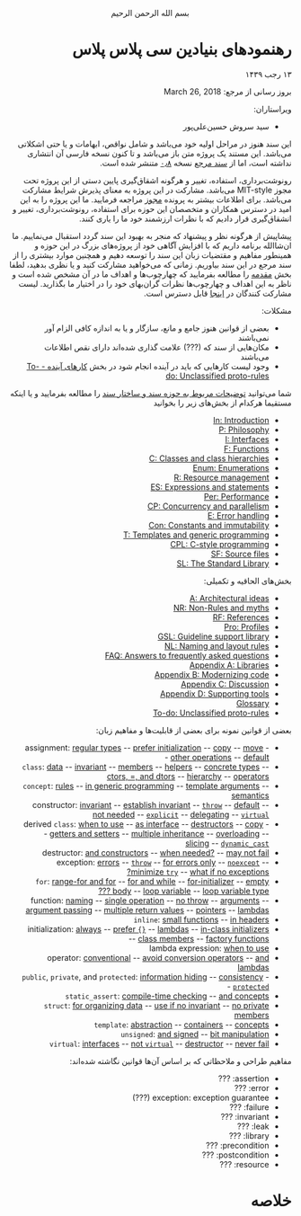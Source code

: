 <p align="center">
بسم الله الرحمن الرحیم

<div dir="rtl">
  
# <a name="main"></a>رهنمود‌های بنیادین سی پلاس پلاس

۱۳ رجب ۱۴۳۹

بروز رسانی از مرجع: March 26, 2018

ویراستاران:

* سید سروش حسین‌علی‌پور

این سند هنوز در مراحل اولیه خود می‌باشد و شامل نواقص، ابهامات و یا حتی اشکلاتی می‌باشد.
این مستند یک پروژه متن باز می‌باشد و تا کنون نسخه فارسی آن انتشاری نداشته است، اما از [سند مرجع](./CppCoreGuidelines.md) نسخه [۰٫۸](https://github.com/isocpp/CppCoreGuidelines/releases) متنشر شده است.

رونوشت‌برداری، استفاده، تغییر و هرگونه اشقاق‌گیری پایین دستی از این پروژه تحت مجوز MIT-style می‌باشد.
مشارکت در این پروژه به معنای پذیرش شرایط مشارکت می‌باشد. برای اطلاعات بیشتر به پرونده [مجوز](LICENSE) مراجعه فرمایید.
ما این پروژه را به این امید در دسترس همکاران و متخصصان این حوزه برای استفاده، رونوشت‌برداری، تغییر و انشقاق‌گیری قرار دادیم که با نظرات ارزشمند خود ما را یاری کنند.

پیشاپیش از هرگونه نظر و پیشنهاد که منجر به بهبود این سند گردد استقبال می‌نماییم.
ما ان‌شا‌الله برنامه داریم که با افزایش آگاهی خود از پروژه‌های بزرگ در این حوزه و همینطور مفاهیم و مقتضیات زبان این سند را توسعه دهیم و همچنین موارد بیشتری را از سند مرجع در این سند بیاوریم.
زمانی که می‌خواهید مشارکت کنید و یا نظری بدهید، لطفا بخش [مقدمه](#S-introduction) را مطالعه بفرمایید که چهارچوب‌ها و اهداف ما در آن مشخص شده است و ناظر به این اهداف و چهارچوب‌ها نظرات گران‌بهای خود را در اختیار ما بگذارید.
لیست مشارکت کنندگان در [اینجا](#SS-ack) قابل دسترس است.

مشکلات:

* بعضی از قوانین هنوز جامع و مانع، سازگار و یا به اندازه کافی الزام آور نمی‌باشند
* مکان‌هایی از سند که (???) علامت گذاری شده‌اند دارای نقص اطلاعات می‌باشند
* وجود لیست کار‌هایی که باید در آینده انجام شود در بخش [کار‌های آینده - To-do: Unclassified proto-rules](#S-unclassified)

شما می‌توانید [توضیحات مربوط به حوزه سند و ساختار سند](#S-abstract) را مطالعه بفرمایید و یا اینکه مستقیما هرکدام از بخش‌های زیر را بخوانید

* [In: Introduction](#S-introduction)
* [P: Philosophy](#S-philosophy)
* [I: Interfaces](#S-interfaces)
* [F: Functions](#S-functions)
* [C: Classes and class hierarchies](#S-class)
* [Enum: Enumerations](#S-enum)
* [R: Resource management](#S-resource)
* [ES: Expressions and statements](#S-expr)
* [Per: Performance](#S-performance)
* [CP: Concurrency and parallelism](#S-concurrency)
* [E: Error handling](#S-errors)
* [Con: Constants and immutability](#S-const)
* [T: Templates and generic programming](#S-templates)
* [CPL: C-style programming](#S-cpl)
* [SF: Source files](#S-source)
* [SL: The Standard Library](#S-stdlib)

بخش‌های الحاقیه و تکمیلی:

* [A: Architectural ideas](#S-A)
* [NR: Non-Rules and myths](#S-not)
* [RF: References](#S-references)
* [Pro: Profiles](#S-profile)
* [GSL: Guideline support library](#S-gsl)
* [NL: Naming and layout rules](#S-naming)
* [FAQ: Answers to frequently asked questions](#S-faq)
* [Appendix A: Libraries](#S-libraries)
* [Appendix B: Modernizing code](#S-modernizing)
* [Appendix C: Discussion](#S-discussion)
* [Appendix D: Supporting tools](#S-tools)
* [Glossary](#S-glossary)
* [To-do: Unclassified proto-rules](#S-unclassified)

بعضی از قوانین نمونه برای بعضی از قابلیت‌ها و مفاهیم زبان:

* assignment:
[regular types](#Rc-regular) --
[prefer initialization](#Rc-initialize) --
[copy](#Rc-copy-semantics) --
[move](#Rc-move-semantics) --
[other operations](#Rc-matched) --
[default](#Rc-eqdefault)
* `class`:
[data](#Rc-org) --
[invariant](#Rc-struct) --
[members](#Rc-member) --
[helpers](#Rc-helper) --
[concrete types](#SS-concrete) --
[ctors, =, and dtors](#S-ctor) --
[hierarchy](#SS-hier) --
[operators](#SS-overload)
* `concept`:
[rules](#SS-concepts) --
[in generic programming](#Rt-raise) --
[template arguments](#Rt-concepts) --
[semantics](#Rt-low)
* constructor:
[invariant](#Rc-struct) --
[establish invariant](#Rc-ctor) --
[`throw`](#Rc-throw) --
[default](#Rc-default0) --
[not needed](#Rc-default) --
[`explicit`](#Rc-explicit) --
[delegating](#Rc-delegating) --
[`virtual`](#Rc-ctor-virtual)
* derived `class`:
[when to use](#Rh-domain) --
[as interface](#Rh-abstract) --
[destructors](#Rh-dtor) --
[copy](#Rh-copy) --
[getters and setters](#Rh-get) --
[multiple inheritance](#Rh-mi-interface) --
[overloading](#Rh-using) --
[slicing](#Rc-copy-virtual) --
[`dynamic_cast`](#Rh-dynamic_cast)
* destructor:
[and constructors](#Rc-matched) --
[when needed?](#Rc-dtor) --
[may not fail](#Rc-dtor-fail)
* exception:
[errors](#S-errors) --
[`throw`](#Re-throw) --
[for errors only](#Re-errors) --
[`noexcept`](#Re-noexcept) --
[minimize `try`](#Re-catch) --
[what if no exceptions?](#Re-no-throw-codes)
* `for`:
[range-for and for](#Res-for-range) --
[for and while](#Res-for-while) --
[for-initializer](#Res-for-init) --
[empty body](#Res-empty) --
[loop variable](#Res-loop-counter) --
[loop variable type ???](#Res-???)
* function:
[naming](#Rf-package) --
[single operation](#Rf-logical) --
[no throw](#Rf-noexcept) --
[arguments](#Rf-smart) --
[argument passing](#Rf-conventional) --
[multiple return values](#Rf-out-multi) --
[pointers](#Rf-return-ptr) --
[lambdas](#Rf-capture-vs-overload)
* `inline`:
[small functions](#Rf-inline) --
[in headers](#Rs-inline)
* initialization:
[always](#Res-always) --
[prefer `{}`](#Res-list) --
[lambdas](#Res-lambda-init) --
[in-class initializers](#Rc-in-class-initializer) --
[class members](#Rc-initialize) --
[factory functions](#Rc-factory)
* lambda expression:
[when to use](#SS-lambdas)
* operator:
[conventional](#Ro-conventional) --
[avoid conversion operators](#Ro-conventional) --
[and lambdas](#Ro-lambda)
* `public`, `private`, and `protected`:
[information hiding](#Rc-private) --
[consistency](#Rh-public) --
[`protected`](#Rh-protected)
* `static_assert`:
[compile-time checking](#Rp-compile-time) --
[and concepts](#Rt-check-class)
* `struct`:
[for organizing data](#Rc-org) --
[use if no invariant](#Rc-struct) --
[no private members](#Rc-class)
* `template`:
[abstraction](#Rt-raise) --
[containers](#Rt-cont) --
[concepts](#Rt-concepts)
* `unsigned`:
[and signed](#Res-mix) --
[bit manipulation](#Res-unsigned)
* `virtual`:
[interfaces](#Ri-abstract) --
[not `virtual`](#Rc-concrete) --
[destructor](#Rc-dtor-virtual) --
[never fail](#Rc-dtor-fail)

مفاهیم طراحی و ملاحظاتی که بر اساس آن‌ها قوانین نگاشته شده‌اند:

* assertion: ???
* error: ???
* exception: exception guarantee (???)
* failure: ???
* invariant: ???
* leak: ???
* library: ???
* precondition: ???
* postcondition: ???
* resource: ???

# <a name="S-abstract"></a>خلاصه
